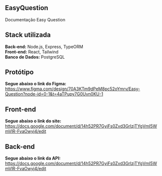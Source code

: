 ## EasyQuestion

Documentação Easy Question

## Stack utilizada

**Back-end:** Node.js, Express, TypeORM
<br>
**Front-end:** React, Tailwind
<br>
**Banco de Dados:** PostgreSQL


## Protótipo

**Segue abaixo o link do Figma:** <br>
https://www.figma.com/design/70A3KTm9dPeM8pc52oYmrv/Easy-Question?node-id=0-1&t=4aTPupy7G0Uvn0KU-1

## Front-end

**Segue abaixo o link do site:** <br>
https://docs.google.com/document/d/14h52PR7GyiFs0Zvd3GrlzjTYgVmI5WmVlR-FvaOwyj4/edit

## Back-end

**Segue abaixo o link da API:** <br>
https://docs.google.com/document/d/14h52PR7GyiFs0Zvd3GrlzjTYgVmI5WmVlR-FvaOwyj4/edit
